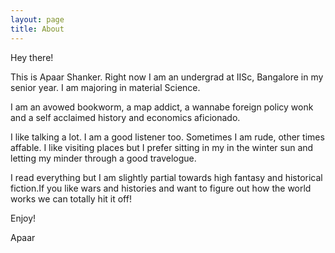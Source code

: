 ```yaml
---
layout: page
title: About
---
```


<p class="message">
Hey there!
</p>

This is Apaar Shanker. Right now I am an undergrad at IISc,
Bangalore in my senior year. I am majoring in material Science.

I am an avowed bookworm, a map addict, a wannabe foreign policy wonk
and a self acclaimed history and economics aficionado.

I like talking a lot. I am a good listener too. Sometimes I am rude,
other times affable. I like visiting places but I prefer sitting in my
in the winter sun and letting my minder through a good travelogue.

I read everything but I am slightly partial towards high fantasy and
historical fiction.If you like wars and histories and want to figure out how the world works
we can totally hit it off!

Enjoy!

Apaar
